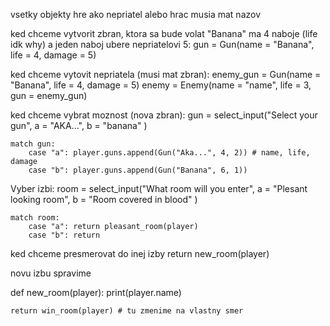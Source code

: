 vsetky objekty hre ako nepriatel alebo hrac musia mat nazov

ked chceme vytvorit zbran, ktora sa bude volat "Banana" ma 4 naboje (life idk why) a jeden naboj ubere nepriatelovi 5:
    gun = Gun(name = "Banana", life = 4, damage = 5)

ked chceme vytovit nepriatela (musi mat zbran):
    enemy_gun = Gun(name = "Banana", life = 4, damage = 5)
    enemy = Enemy(name = "name", life = 3, gun = enemy_gun)


ked chceme vybrat moznost (nova zbran):
    gun = select_input("Select your gun", 
        a = "AKA...", 
        b = "banana"
    )

    match gun:
        case "a": player.guns.append(Gun("Aka...", 4, 2)) # name, life, damage
        case "b": player.guns.append(Gun("Banana", 6, 1))


Vyber izbi:
    room = select_input("What room will you enter", 
        a = "Plesant looking room",
        b = "Room covered in blood"
    )

    match room:
        case "a": return pleasant_room(player)
        case "b": return

ked chceme presmerovat do inej izby
    return new_room(player)

novu izbu spravime

def new_room(player):
    print(player.name)

    return win_room(player) # tu zmenime na vlastny smer
